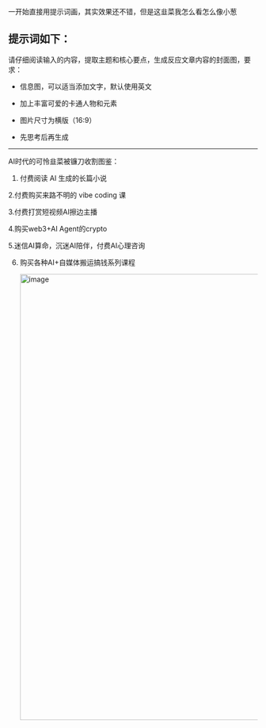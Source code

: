 一开始直接用提示词画，其实效果还不错，但是这韭菜我怎么看怎么像小葱

提示词如下：
----
 
请仔细阅读输入的内容，提取主题和核心要点，生成反应文章内容的封面图，要求：

- 信息图，可以适当添加文字，默认使用英文

- 加上丰富可爱的卡通人物和元素

- 图片尺寸为横版（16:9）

- 先思考后再生成

---
AI时代的可怜韭菜被镰刀收割图鉴：

1. 付费阅读 AI 生成的长篇小说

2.付费购买来路不明的 vibe coding 课

3.付费打赏短视频AI擦边主播

4.购买web3+AI Agent的crypto

5.迷信AI算命，沉迷AI陪伴，付费AI心理咨询

6. 购买各种AI+自媒体搬运搞钱系列课程

   <img width="900" height="900" alt="image" src="https://github.com/user-attachments/assets/b9d99bb1-525e-4804-aef3-3adad91efd11" />
